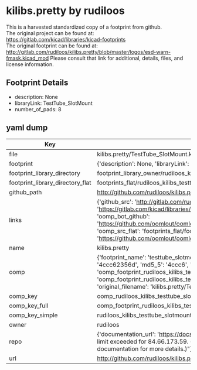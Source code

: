 # kilibs.pretty by rudiloos  
This is a harvested standardized copy of a footprint from github.  
The original project can be found at:  
https://gitlab.com/kicad/libraries/kicad-footprints  
The original footprint can be found at:
http://gitlab.com/rudiloos/kilibs.pretty/blob/master/logos/esd-warn-fmask.kicad_mod
Please consult that link for additional, details, files, and license information.  
## Footprint Details
* description: None  
* libraryLink: TestTube_SlotMount  
* number_of_pads: 8  
## yaml dump  
| Key | Value |  
| --- | --- |  
| file | kilibs.pretty/TestTube_SlotMount.kicad_mod |  
| footprint | {'description': None, 'libraryLink': 'TestTube_SlotMount', 'number_of_pads': 8} |  
| footprint_library_directory | footprint_library_owner/rudiloos_kilibs.pretty |  
| footprint_library_directory_flat | footprints_flat/rudiloos_kilibs_testtube_slotmount/working |  
| github_path | http://github.com/rudiloos/kilibs.pretty/blob/master/TestTube_SlotMount.kicad_mod |  
| links | {'github_src': 'http://gitlab.com/rudiloos/kilibs.pretty/blob/master/logos/esd-warn-fmask.kicad_mod', 'github_src_repo': 'https://gitlab.com/kicad/libraries/kicad-footprints', 'oomp_bot': 'footprints/rudiloos_kilibs_testtube_slotmount/working', 'oomp_bot_github': 'https://github.com/oomlout/oomlout_oomp_footprint_bot/tree/main/footprints/rudiloos_kilibs_testtube_slotmount/working', 'oomp_src_flat': 'footprints_flat/footprints_flat/rudiloos_kilibs_testtube_slotmount/working', 'oomp_src_flat_github': 'https://github.com/oomlout/oomlout_oomp_footprint_src/tree/main/footprints_flat/rudiloos_kilibs_testtube_slotmount/working'} |  
| name | kilibs.pretty |  
| oomp | {'footprint_name': 'testtube_slotmount', 'library_name': 'kilibs', 'md5': '4ccc62356d94639d5e2a11c1482c01e8', 'md5_10': '4ccc62356d', 'md5_5': '4ccc6', 'md5_6': '4ccc62', 'oomp_key': 'oomp_rudiloos_kilibs_testtube_slotmount', 'oomp_key_extra': 'oomp_footprint_rudiloos_kilibs_testtube_slotmount', 'oomp_key_full': 'oomp_footprint_rudiloos_kilibs_testtube_slotmount_4ccc62', 'oomp_key_simple': 'rudiloos_kilibs_testtube_slotmount', 'original_filename': 'kilibs.pretty/TestTube_SlotMount.kicad_mod', 'owner_name': 'rudiloos'} |  
| oomp_key | oomp_rudiloos_kilibs_testtube_slotmount |  
| oomp_key_full | oomp_footprint_rudiloos_kilibs_testtube_slotmount |  
| oomp_key_simple | rudiloos_kilibs_testtube_slotmount |  
| owner | rudiloos |  
| repo | {'documentation_url': 'https://docs.github.com/rest/overview/resources-in-the-rest-api#rate-limiting', 'message': "API rate limit exceeded for 84.66.173.59. (But here's the good news: Authenticated requests get a higher rate limit. Check out the documentation for more details.)"} |  
| url | http://github.com/rudiloos/kilibs.pretty |  

